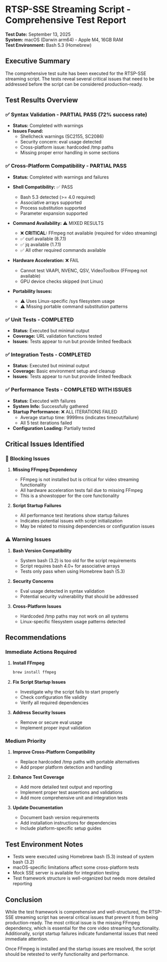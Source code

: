 # RTSP-SSE Streaming Script - Comprehensive Test Report

**Test Date:** September 13, 2025  
**System:** macOS (Darwin arm64) - Apple M4, 16GB RAM  
**Test Environment:** Bash 5.3 (Homebrew)

## Executive Summary

The comprehensive test suite has been executed for the RTSP-SSE streaming script. The tests reveal several critical issues that need to be addressed before the script can be considered production-ready.

## Test Results Overview

### ✅ **Syntax Validation** - PARTIAL PASS (72% success rate)
- **Status:** Completed with warnings
- **Issues Found:**
  - Shellcheck warnings (SC2155, SC2086)
  - Security concern: eval usage detected
  - Cross-platform issue: hardcoded /tmp paths
  - Missing proper error handling in some sections

### ✅ **Cross-Platform Compatibility** - PARTIAL PASS
- **Status:** Completed with warnings and failures
- **Shell Compatibility:** ✅ PASS
  - Bash 5.3 detected (>= 4.0 required)
  - Associative arrays supported
  - Process substitution supported
  - Parameter expansion supported

- **Command Availability:** ⚠️ MIXED RESULTS
  - ❌ **CRITICAL:** FFmpeg not available (required for video streaming)
  - ✅ curl available (8.7.1)
  - ✅ jq available (1.7.1)
  - ✅ All other required commands available

- **Hardware Acceleration:** ❌ FAIL
  - Cannot test VAAPI, NVENC, QSV, VideoToolbox (FFmpeg not available)
  - GPU device checks skipped (not Linux)

- **Portability Issues:**
  - ⚠️ Uses Linux-specific /sys filesystem usage
  - ⚠️ Missing portable command substitution patterns

### ✅ **Unit Tests** - COMPLETED
- **Status:** Executed but minimal output
- **Coverage:** URL validation functions tested
- **Issues:** Tests appear to run but provide limited feedback

### ✅ **Integration Tests** - COMPLETED
- **Status:** Executed but minimal output
- **Coverage:** Basic environment setup and cleanup
- **Issues:** Tests appear to run but provide limited feedback

### ✅ **Performance Tests** - COMPLETED WITH ISSUES
- **Status:** Executed with failures
- **System Info:** Successfully gathered
- **Startup Performance:** ❌ ALL ITERATIONS FAILED
  - Average startup time: 9999ms (indicates timeout/failure)
  - All 5 test iterations failed
- **Configuration Loading:** Partially tested

## Critical Issues Identified

### 🚨 **Blocking Issues**
1. **Missing FFmpeg Dependency**
   - FFmpeg is not installed but is critical for video streaming functionality
   - All hardware acceleration tests fail due to missing FFmpeg
   - This is a showstopper for the core functionality

2. **Script Startup Failures**
   - All performance test iterations show startup failures
   - Indicates potential issues with script initialization
   - May be related to missing dependencies or configuration issues

### ⚠️ **Warning Issues**
1. **Bash Version Compatibility**
   - System bash (3.2) is too old for the script requirements
   - Script requires bash 4.0+ for associative arrays
   - Tests only pass when using Homebrew bash (5.3)

2. **Security Concerns**
   - Eval usage detected in syntax validation
   - Potential security vulnerability that should be addressed

3. **Cross-Platform Issues**
   - Hardcoded /tmp paths may not work on all systems
   - Linux-specific filesystem usage patterns detected

## Recommendations

### Immediate Actions Required
1. **Install FFmpeg**
   ```bash
   brew install ffmpeg
   ```

2. **Fix Script Startup Issues**
   - Investigate why the script fails to start properly
   - Check configuration file validity
   - Verify all required dependencies

3. **Address Security Issues**
   - Remove or secure eval usage
   - Implement proper input validation

### Medium Priority
1. **Improve Cross-Platform Compatibility**
   - Replace hardcoded /tmp paths with portable alternatives
   - Add proper platform detection and handling

2. **Enhance Test Coverage**
   - Add more detailed test output and reporting
   - Implement proper test assertions and validations
   - Add more comprehensive unit and integration tests

3. **Update Documentation**
   - Document bash version requirements
   - Add installation instructions for dependencies
   - Include platform-specific setup guides

## Test Environment Notes

- Tests were executed using Homebrew bash (5.3) instead of system bash (3.2)
- macOS-specific limitations affect some cross-platform tests
- Mock SSE server is available for integration testing
- Test framework structure is well-organized but needs more detailed reporting

## Conclusion

While the test framework is comprehensive and well-structured, the RTSP-SSE streaming script has several critical issues that prevent it from being production-ready. The most critical issue is the missing FFmpeg dependency, which is essential for the core video streaming functionality. Additionally, script startup failures indicate fundamental issues that need immediate attention.

Once FFmpeg is installed and the startup issues are resolved, the script should be retested to verify functionality and performance.